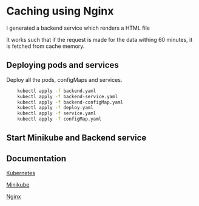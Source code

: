 
# Caching using Nginx

I generated a backend service which renders a HTML file

It works such that if the request is made for the data withing 60 minutes, it is fetched from cache memory.

## Deploying pods and services

Deploy all the pods, configMaps and services. 

```bash
    kubectl apply -f backend.yaml
    kubectl apply -f backend-service.yaml
    kubectl apply -f backend-configMap.yaml
    kubectl apply -f deploy.yaml
    kubectl apply -f service.yaml
    kubectl apply -f configMap.yaml
```
## Start Minikube and Backend service


## Documentation

[Kubernetes](https://kubernetes.io/docs/home/)

[Minikube](https://minikube.sigs.k8s.io/docs/)

[Nginx](https://nginx.org/en/docs/)

